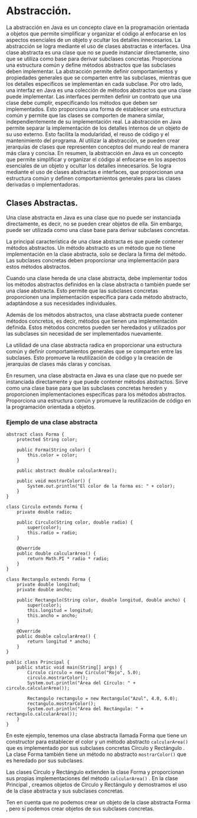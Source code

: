 # Abstracción.

La abstracción en Java es un concepto clave en la programación orientada a objetos que permite simplificar y organizar el código al enfocarse en los aspectos esenciales de un objeto y ocultar los detalles innecesarios. 
La abstracción se logra mediante el uso de clases abstractas e interfaces. Una clase abstracta es una clase que no se puede instanciar directamente, sino que se utiliza como base para derivar subclases concretas. Proporciona una estructura común y define métodos abstractos que las subclases deben implementar. La abstracción permite definir comportamientos y propiedades generales que se comparten entre las subclases, mientras que los detalles específicos se implementan en cada subclase. 
Por otro lado, una interfaz en Java es una colección de métodos abstractos que una clase puede implementar. Las interfaces permiten definir un contrato que una clase debe cumplir, especificando los métodos que deben ser implementados. Esto proporciona una forma de establecer una estructura común y permite que las clases se comporten de manera similar, independientemente de su implementación real. 
La abstracción en Java permite separar la implementación de los detalles internos de un objeto de su uso externo. Esto facilita la modularidad, el reuso de código y el mantenimiento del programa. Al utilizar la abstracción, se pueden crear jerarquías de clases que representen conceptos del mundo real de manera más clara y concisa. 
En resumen, la abstracción en Java es un concepto que permite simplificar y organizar el código al enfocarse en los aspectos esenciales de un objeto y ocultar los detalles innecesarios. Se logra mediante el uso de clases abstractas e interfaces, que proporcionan una estructura común y definen comportamientos generales para las clases derivadas o implementadoras.

## Clases Abstractas.

Una clase abstracta en Java es una clase que no puede ser instanciada directamente, es decir, no se pueden crear objetos de ella. Sin embargo, puede ser utilizada como una clase base para derivar subclases concretas. 
 
La principal característica de una clase abstracta es que puede contener métodos abstractos. Un método abstracto es un método que no tiene implementación en la clase abstracta, solo se declara la firma del método. Las subclases concretas deben proporcionar una implementación para estos métodos abstractos. 
 
Cuando una clase hereda de una clase abstracta, debe implementar todos los métodos abstractos definidos en la clase abstracta o también puede ser una clase abstracta. Esto permite que las subclases concretas proporcionen una implementación específica para cada método abstracto, adaptándose a sus necesidades individuales. 
 
Además de los métodos abstractos, una clase abstracta puede contener métodos concretos, es decir, métodos que tienen una implementación definida. Estos métodos concretos pueden ser heredados y utilizados por las subclases sin necesidad de ser implementados nuevamente. 
 
La utilidad de una clase abstracta radica en proporcionar una estructura común y definir comportamientos generales que se comparten entre las subclases. Esto promueve la reutilización de código y la creación de jerarquías de clases más claras y concisas. 
 
En resumen, una clase abstracta en Java es una clase que no puede ser instanciada directamente y que puede contener métodos abstractos. Sirve como una clase base para que las subclases concretas hereden y proporcionen implementaciones específicas para los métodos abstractos. Proporciona una estructura común y promueve la reutilización de código en la programación orientada a objetos.

### Ejemplo de una clase abstracta

~~~
abstract class Forma {
    protected String color;
    
    public Forma(String color) {
        this.color = color;
    }
    
    public abstract double calcularArea();
    
    public void mostrarColor() {
        System.out.println("El color de la forma es: " + color);
    }
}

class Circulo extends Forma {
    private double radio;
    
    public Circulo(String color, double radio) {
        super(color);
        this.radio = radio;
    }
    
    @Override
    public double calcularArea() {
        return Math.PI * radio * radio;
    }
}

class Rectangulo extends Forma {
    private double longitud;
    private double ancho;
    
    public Rectangulo(String color, double longitud, double ancho) {
        super(color);
        this.longitud = longitud;
        this.ancho = ancho;
    }
    
    @Override
    public double calcularArea() {
        return longitud * ancho;
    }
}

public class Principal {
    public static void main(String[] args) {
        Circulo circulo = new Circulo("Rojo", 5.0);
        circulo.mostrarColor();
        System.out.println("Área del Círculo: " + circulo.calcularArea());
        
        Rectangulo rectangulo = new Rectangulo("Azul", 4.0, 6.0);
        rectangulo.mostrarColor();
        System.out.println("Área del Rectángulo: " + rectangulo.calcularArea());
    }
}
~~~

En este ejemplo, tenemos una clase abstracta llamada  Forma  que tiene un constructor para establecer el color y un método abstracto  `calcularArea()`  que es implementado por sus subclases concretas  Circulo  y  Rectángulo . La clase  Forma  también tiene un método no abstracto  `mostrarColor()` que es heredado por sus subclases. 
 
Las clases  Circulo  y  Rectángulo  extienden la clase  Forma  y proporcionan sus propias implementaciones del método  `calcularArea()` . En la clase  Principal , creamos objetos de  Circulo  y  Rectángulo  y demostramos el uso de la clase abstracta y sus subclases concretas. 
 
Ten en cuenta que no podemos crear un objeto de la clase abstracta  Forma , pero sí podemos crear objetos de sus subclases concretas.